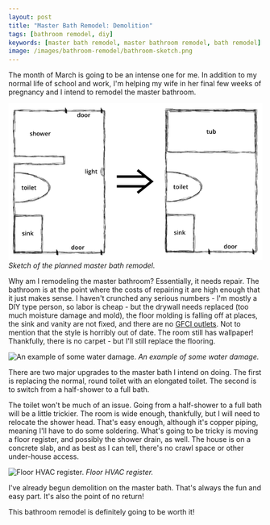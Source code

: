 ```yaml
---
layout: post
title: "Master Bath Remodel: Demolition"
tags: [bathroom remodel, diy]
keywords: [master bath remodel, master bathroom remodel, bath remodel]
image: /images/bathroom-remodel/bathroom-sketch.png
---
```


The month of March is going to be an intense one for me. In addition to my normal life of school and work, I'm helping my wife in her final few weeks of pregnancy and I intend to remodel the master bathroom.

![Sketch of the planned master bath remodel.](/images/bathroom-remodel/bathroom-sketch.png)
*Sketch of the planned master bath remodel.*

Why am I remodeling the master bathroom? Essentially, it needs repair. The bathroom is at the point where the costs of repairing it are high enough that it just makes sense. I haven't crunched any serious numbers - I'm mostly a DIY type person, so labor is cheap - but the drywall needs replaced (too much moisture damage and mold), the floor molding is falling off at places, the sink and vanity are not fixed, and there are no [GFCI outlets](https://www.homedepot.com/p/302520895). Not to mention that the style is horribly out of date. The room still has wallpaper! Thankfully, there is no carpet - but I'll still replace the flooring.

![An example of some water damage.](/images/bathroom-remodel/water-damage.jpg)
*An example of some water damage.*

There are two major upgrades to the master bath I intend on doing. The first is replacing the normal, round toilet with an elongated toilet. The second is to switch from a half-shower to a full bath.

The toilet won't be much of an issue. Going from a half-shower to a full bath will be a little trickier. The room is wide enough, thankfully, but I will need to relocate the shower head. That's easy enough, although it's copper piping, meaning I'll have to do some soldering. What's going to be tricky is moving a floor register, and possibly the shower drain, as well. The house is on a concrete slab, and as best as I can tell, there's no crawl space or other under-house access.

![Floor HVAC register.](/images/bathroom-remodel/floor-hvac-vent.jpg)
*Floor HVAC register.*

I've already begun demolition on the master bath. That's always the fun and easy part. It's also the point of no return!

This bathroom remodel is definitely going to be worth it!
